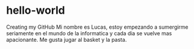 # hello-world
Creating my GitHub
Mi nombre es Lucas, estoy empezando a sumergirme seriamente en el mundo de la informatica y cada dia se vuelve mas apacionante.
Me gusta jugar al basket y la pasta.
